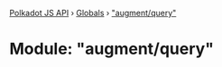 [Polkadot JS API](../README.md) › [Globals](../globals.md) › ["augment/query"](_augment_query_.md)

# Module: "augment/query"



